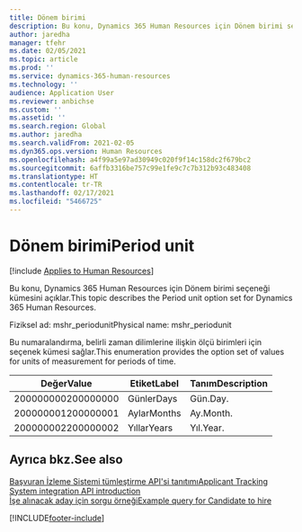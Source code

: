 ```yaml
---
title: Dönem birimi
description: Bu konu, Dynamics 365 Human Resources için Dönem birimi seçeneği kümesini açıklar.
author: jaredha
manager: tfehr
ms.date: 02/05/2021
ms.topic: article
ms.prod: ''
ms.service: dynamics-365-human-resources
ms.technology: ''
audience: Application User
ms.reviewer: anbichse
ms.custom: ''
ms.assetid: ''
ms.search.region: Global
ms.author: jaredha
ms.search.validFrom: 2021-02-05
ms.dyn365.ops.version: Human Resources
ms.openlocfilehash: a4f99a5e97ad30949c020f9f14c158dc2f679bc2
ms.sourcegitcommit: 6affb3316be757c99e1fe9c7c7b312b93c483408
ms.translationtype: HT
ms.contentlocale: tr-TR
ms.lasthandoff: 02/17/2021
ms.locfileid: "5466725"
---
```

# <a name="period-unit"></a><span data-ttu-id="4ddec-103">Dönem birimi</span><span class="sxs-lookup"><span data-stu-id="4ddec-103">Period unit</span></span>

[!include [Applies to Human Resources](../includes/applies-to-hr.md)]

<span data-ttu-id="4ddec-104">Bu konu, Dynamics 365 Human Resources için Dönem birimi seçeneği kümesini açıklar.</span><span class="sxs-lookup"><span data-stu-id="4ddec-104">This topic describes the Period unit option set for Dynamics 365 Human Resources.</span></span>

<span data-ttu-id="4ddec-105">Fiziksel ad: mshr_periodunit</span><span class="sxs-lookup"><span data-stu-id="4ddec-105">Physical name: mshr_periodunit</span></span>

<span data-ttu-id="4ddec-106">Bu numaralandırma, belirli zaman dilimlerine ilişkin ölçü birimleri için seçenek kümesi sağlar.</span><span class="sxs-lookup"><span data-stu-id="4ddec-106">This enumeration provides the option set of values for units of measurement for periods of time.</span></span>

| <span data-ttu-id="4ddec-107">Değer</span><span class="sxs-lookup"><span data-stu-id="4ddec-107">Value</span></span> | <span data-ttu-id="4ddec-108">Etiket</span><span class="sxs-lookup"><span data-stu-id="4ddec-108">Label</span></span> | <span data-ttu-id="4ddec-109">Tanım</span><span class="sxs-lookup"><span data-stu-id="4ddec-109">Description</span></span> |
| --- | --- | --- |
| <span data-ttu-id="4ddec-110">200000000</span><span class="sxs-lookup"><span data-stu-id="4ddec-110">200000000</span></span> | <span data-ttu-id="4ddec-111">Günler</span><span class="sxs-lookup"><span data-stu-id="4ddec-111">Days</span></span> | <span data-ttu-id="4ddec-112">Gün.</span><span class="sxs-lookup"><span data-stu-id="4ddec-112">Day.</span></span> |
| <span data-ttu-id="4ddec-113">200000001</span><span class="sxs-lookup"><span data-stu-id="4ddec-113">200000001</span></span> | <span data-ttu-id="4ddec-114">Aylar</span><span class="sxs-lookup"><span data-stu-id="4ddec-114">Months</span></span> | <span data-ttu-id="4ddec-115">Ay.</span><span class="sxs-lookup"><span data-stu-id="4ddec-115">Month.</span></span> |
| <span data-ttu-id="4ddec-116">200000002</span><span class="sxs-lookup"><span data-stu-id="4ddec-116">200000002</span></span> | <span data-ttu-id="4ddec-117">Yıllar</span><span class="sxs-lookup"><span data-stu-id="4ddec-117">Years</span></span> | <span data-ttu-id="4ddec-118">Yıl.</span><span class="sxs-lookup"><span data-stu-id="4ddec-118">Year.</span></span> |

## <a name="see-also"></a><span data-ttu-id="4ddec-119">Ayrıca bkz.</span><span class="sxs-lookup"><span data-stu-id="4ddec-119">See also</span></span>

[<span data-ttu-id="4ddec-120">Başvuran İzleme Sistemi tümleştirme API'si tanıtımı</span><span class="sxs-lookup"><span data-stu-id="4ddec-120">Applicant Tracking System integration API introduction</span></span>](hr-admin-integration-ats-api-introduction.md)<br>
[<span data-ttu-id="4ddec-121">İşe alınacak aday için sorgu örneği</span><span class="sxs-lookup"><span data-stu-id="4ddec-121">Example query for Candidate to hire</span></span>](hr-admin-integration-ats-api-candidate-to-hire-example-query.md)


[!INCLUDE[footer-include](../includes/footer-banner.md)]